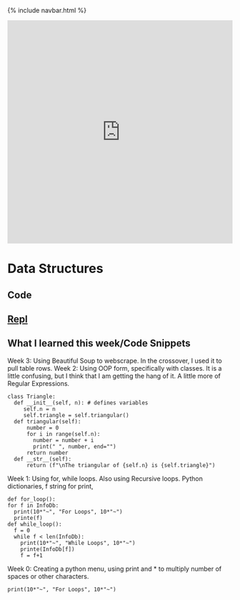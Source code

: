 {% include navbar.html %}

<iframe frameborder="0" width="100%" height="500px" src="https://replit.com/@charlesElipton/Tri-3-Kurtis-Kwan?embed=true"></iframe>


# Data Structures
## Code
## [Repl](https://replit.com/@charlesElipton/Tri-3-Kurtis-Kwan#.replit)

## What I learned this week/Code Snippets
Week 3:
  Using Beautiful Soup to webscrape. In the crossover, I used it to pull table rows. 
Week 2:
  Using OOP form, specifically with classes. It is a little confusing, but I think that I am getting the hang of it. A little more of Regular Expressions.
  ```
  class Triangle: 
    def __init__(self, n): # defines variables
       self.n = n
       self.triangle = self.triangular()
    def triangular(self):
        number = 0
        for i in range(self.n):
          number = number + i
          print(" ", number, end="")
        return number
    def __str__(self):
        return (f"\nThe triangular of {self.n} is {self.triangle}")
 ```

Week 1:
  Using for, while loops. Also using Recursive loops. Python dictionaries, f string for print, 
  ```
def for_loop():
  for f in InfoDb:
    print(10*"~", "For Loops", 10*"~")
    printe(f)
def while_loop():
    f = 0
    while f < len(InfoDb):
      print(10*"~", "While Loops", 10*"~")
      printe(InfoDb[f])
      f = f+1 
  ```
Week 0: 
  Creating a python menu, using print and * to multiply number of spaces or other characters.
  ```   
  print(10*"~", "For Loops", 10*"~")
  ```
